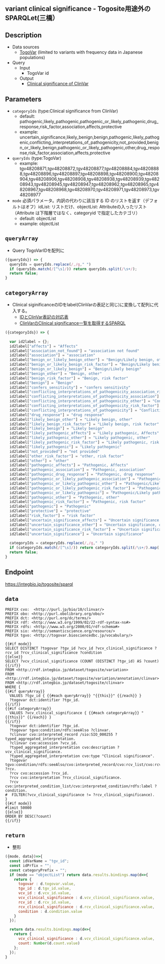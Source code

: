 ## variant clinical significance - Togosite用途外のSPARQLet(三橋）

## Description

- Data sources
    -  [TogoVar](https://togovar.biosciencedbc.jp/?) (limited to variants with frequency data in Japanese populations)
- Query
    - Input
        - TogoVar id
    - Output
        -   [Clinical significance of ClinVar](https://www.ncbi.nlm.nih.gov/clinvar/docs/clinsig/)

## Parameters

* `categoryIds` (type:Clinical significance from ClinVar)
  * default: pathogenic,likely_pathogenic,pathogenic_or_likely_pathogenic,drug_response,risk_factor,association,affects,protective
  * example: uncertain_significance,likely_benign,benign,pathogenic,likely_pathogenic,conflicting_interpretations_of_pathogenicity,not_provided,benign_or_likely_benign,pathogenic_or_likely_pathogenic,other,drug_response,risk_factor,association,affects,protective
* `queryIds` (type:TogoVar)
  * example: tgv48208871,tgv48208872,tgv48208877,tgv48208884,tgv48208888,tgv48208896,tgv48208897,tgv48208898,tgv48208900,tgv48208904,tgv48208906,tgv48208908,tgv48208938,tgv48208939,tgv48208943,tgv48208945,tgv48208947,tgv48208962,tgv48208965,tgv48208967,tgv48208968,tgv48208970,tgv48208971,tgv48208973,tgv48208977
* `mode` 必須パラメータ。内訳の代わりに該当する ID のリストを返す（デフォルトはオフ）idList: リストだけ、objectList: Attributeの入ったリスト（Attribute は下階層ではなく、categoryid で指定したカテゴリ）
  * default: objectList
  * example: objectList

## `queryArray`
- Query TogoVarIDを配列に
```javascript
({queryIds}) => {
  queryIds = queryIds.replace(/,/g," ")
  if (queryIds.match(/[^\s]/)) return queryIds.split(/\s+/);
  return false;
}
```

## `categoryArray`
- Clinical siginificanceのIDをlabel(ClinVarの表記と同じ)に変換して配列に代入する。
  - [IDとClinVar表記の対応表](https://docs.google.com/spreadsheets/d/1qEy1uyS24AwlhfmNGdXWHLZv16ebvtCTa4W5dK28lwg/edit?usp=sharing)
  - [ClinVarのClinical significance一覧を取得するSPARQL](https://is.gd/01zgpr)
```javascript
({categoryIds}) => {
  
  var id2label = {};
  id2label["affects"] = "Affects"
  id2label["association_not_found"] = "association not found"
  id2label["association"] = "association"
  id2label["benign_or_likely_benign_other"] = "Benign/Likely benign, other"
  id2label["benign_or_likely_benign_risk_factor"] = "Benign/Likely benign, risk factor"
  id2label["benign_or_likely_benign"] = "Benign/Likely benign"
  id2label["benign_other"] = "Benign, other"
  id2label["benign_risk_factor"] = "Benign, risk factor"
  id2label["benign"] = "Benign"
  id2label["confers_sensitivity"] = "confers sensitivity"
  id2label["conflicting_interpretations_of_pathogenicity_association_risk_factor"] = "Conflicting interpretations of pathogenicity, association, risk factor"
  id2label["conflicting_interpretations_of_pathogenicity_association"] = "Conflicting interpretations of pathogenicity, association"
  id2label["conflicting_interpretations_of_pathogenicity_other"] = "Conflicting interpretations of pathogenicity, other"
  id2label["conflicting_interpretations_of_pathogenicity_risk_factor"] = "Conflicting interpretations of pathogenicity, risk factor"
  id2label["conflicting_interpretations_of_pathogenicity"] = "Conflicting interpretations of pathogenicity"
  id2label["drug_response"] = "drug response"
  id2label["likely_benign_other"] = "Likely benign, other"
  id2label["likely_benign_risk_factor"] = "Likely benign, risk factor"
  id2label["likely_benign"] = "Likely benign"
  id2label["likely_pathogenic_affects"] = "Likely pathogenic, Affects"
  id2label["likely_pathogenic_other"] = "Likely pathogenic, other"
  id2label["likely_pathogenic_risk_factor"] = "Likely pathogenic, risk factor"
  id2label["likely_pathogenic"] = "Likely pathogenic"
  id2label["not_provided"] = "not provided"
  id2label["other_risk_factor"] = "other, risk factor"
  id2label["other"] = "other"
  id2label["pathogenic_affects"] = "Pathogenic, Affects"
  id2label["pathogenic_association"] = "Pathogenic, association"
  id2label["pathogenic_drug_response"] = "Pathogenic, drug response"
  id2label["pathogenic_or_likely_pathogenic_association"] = "Pathogenic/Likely pathogenic, association"
  id2label["pathogenic_or_likely_pathogenic_other"] = "Pathogenic/Likely pathogenic, other"
  id2label["pathogenic_or_likely_pathogenic_risk_factor"] = "Pathogenic/Likely pathogenic, risk factor"
  id2label["pathogenic_or_likely_pathogenic"] = "Pathogenic/Likely pathogenic"
  id2label["pathogenic_other"] = "Pathogenic, other"
  id2label["pathogenic_risk_factor"] = "Pathogenic, risk factor"
  id2label["pathogenic"] = "Pathogenic"
  id2label["protective"] = "protective"
  id2label["risk_factor"] = "risk factor"
  id2label["uncertain_significance_affects"] = "Uncertain significance, Affects"
  id2label["uncertain_significance_other"] = "Uncertain significance, other"
  id2label["uncertain_significance_risk_factor"] = "Uncertain significance, risk factor"
  id2label["uncertain_significance"] = "Uncertain significance"
  
  categoryIds = categoryIds.replace(/,/g," ")
  if (categoryIds.match(/[^\s]/)) return categoryIds.split(/\s+/).map( categoryId => id2label[categoryId]　);
  return false;
}
```

## Endpoint

https://integbio.jp/togosite/sparql

## `data`
```sparql
PREFIX cvo:  <http://purl.jp/bio/10/clinvar/>
PREFIX obo: <http://purl.obolibrary.org/obo/>
PREFIX dct: <http://purl.org/dc/terms/>
PREFIX rdf: <http://www.w3.org/1999/02/22-rdf-syntax-ns#>
PREFIX rdfs: <http://www.w3.org/2000/01/rdf-schema#>
PREFIX sio: <http://semanticscience.org/resource/>
PREFIX tgvo: <http://togovar.biosciencedbc.jp/vocabulary/>

{{#if mode}}
SELECT DISTINCT ?togovar ?tgv_id ?vcv_id ?vcv_clinical_significance ?rcv_id ?rcv_clinical_significance ?condition
{{else}}
SELECT ?vcv_clinical_significance (COUNT (DISTINCT ?tgv_id) AS ?count) 
{{/if}}
FROM <http://rdf.integbio.jp/dataset/togosite/variation>
FROM <http://rdf.integbio.jp/dataset/togosite/variation/annotation/clinvar>
FROM <http://rdf.integbio.jp/dataset/togosite/clinvar>
WHERE {  
{{#if queryArray}}
  VALUES ?tgv_id { {{#each queryArray}} "{{this}}" {{/each}} }
  ?togovar dct:identifier ?tgv_id.
{{/if}}
{{#if categoryArray}}
  VALUES ?vcv_clinical_significance { {{#each categoryArray}} "{{this}}" {{/each}} }    
{{/if}}
  ?togovar dct:identifier ?tgv_id.
  ?togovar tgvo:condition/rdfs:seeAlso ?clinvar.
  ?clinvar cvo:interpreted_record /sio:SIO_000255 ?typed_aggregated_interpretation.
  ?clinvar cvo:accession ?vcv_id.
  ?typed_aggregated_interpretation cvo:description ?vcv_clinical_significance.
  ?typed_aggregated_interpretation cvo:type "Clinical significance".  
  ?togovar tgvo:condition/rdfs:seeAlso/cvo:interpreted_record/cvo:rcv_list/cvo:rcv_accession ?rcv.
  ?rcv cvo:accession ?rcv_id.
  ?rcv cvo:interpretation ?rcv_clinical_significance. 
  ?rcv cvo:interpreted_condition_list/cvo:interpreted_condition/rdfs:label ?condition.
#  FILTER(?vcv_clinical_significance != ?rcv_clinical_significance).
}
{{#if mode}}  
#limit 50000 
{{else}}
ORDER BY DESC(?count)
{{/if}}
```

## `return`
- 整形
```javascript
({mode, data})=>{
  const idVarName = "tgv_id";
  const idPrfix = "";
  const categoryPrefix = "";
  if (mode == "objectList") return data.results.bindings.map(d=>{
    return {
      togovar : d.togovar.value,
      tgv_id : d.tgv_id.value,
      vcv_id : d.vcv_id.value,
      vcv_clinical_significance : d.vcv_clinical_significance.value,
      rcv_id : d.rcv_id.value,
      rcv_clinical_significance : d.rcv_clinical_significance.value,
      condition : d.condition.value
    }
  });

  return data.results.bindings.map(d=>{ 
    return {
      vcv_clinical_significance : d.vcv_clinical_significance.value,
      count: Number(d.count.value)
    };
  });	
}
```
